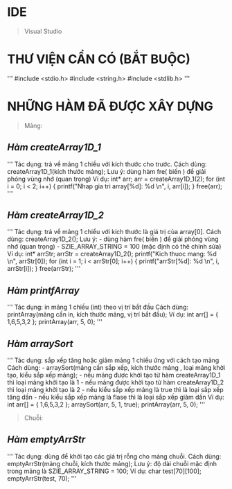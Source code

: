 # IDE
> Visual Studio

# THƯ VIỆN CẨN CÓ (BẮT BUỘC)
'''
#include <stdio.h>
#include <string.h>
#include <stdlib.h>
'''

# NHỮNG HÀM ĐÃ ĐƯỢC XÂY DỰNG

> Mảng:

## *Hàm createArray1D_1*
'''
Tác dụng: trả về mảng 1 chiều với kích thước cho trước.
Cách dùng: createArray1D_1(kích thước mảng);
Lưu ý: dùng hàm fre( biến ) để giải phóng vùng nhớ (quan trọng)
Ví dụ:
    int* arr;
    arr = createArray1D_1(2);
    for (int i = 0; i < 2; i++) {
        printf("Nhap gia tri array[%d]: %d \n", i, arr[i]);
    }
    free(arr);
'''

## *Hàm createArray1D_2*
'''
Tác dụng: trả về mảng 1 chiều với kích thước là giá trị của array[0].
Cách dùng: createArray1D_2();
Lưu ý: 
    - dùng hàm fre( biến ) để giải phóng vùng nhớ (quan trọng)
    - SZIE_ARRAY_STRING = 100 (mặc định có thê chỉnh sửa)
Ví dụ:
    int* arrStr;
    arrStr = createArray1D_2();
    printf("Kich thuoc mang: %d \n", arrStr[0]);
    for (int i = 1; i < arrStr[0]; i++) {
        printf("arrStr[%d]: %d \n", i, arrStr[i]);
    }
    free(arrStr);
'''

## *Hàm printfArray*
'''
Tác dụng: in mảng 1 chiều (int) theo vị trí bắt đầu
Cách dùng: printArray(mảng cần in, kích thước mảng, vị trí bắt đầu);
Ví dụ:
	int arr[] = { 1,6,5,3,2 };
	printArray(arr, 5, 0);
'''

## *Hàm arraySort*
'''
Tác dụng: sắp xếp tăng hoặc giảm mảng 1 chiều ứng với cách tạo mảng 
Cách dùng:
	- arraySort(mảng cần sắp xếp, kích thước mảng , loại mảng khời tạo, kiểu sắp xếp mảng);
	- nếu mảng được khời tạo từ hàm createArray1D_1 thì loại mảng khởi tạo là 1
	- nếu mảng được khời tạo từ hàm createArray1D_2 thì loại mảng khởi tạo là 2
	- nếu kiểu sắp xếp mảng là true thì là loại sắp xếp tăng dần
	- nếu kiểu sắp xếp mảng là flase thì là loại sắp xếp giảm dần
Ví dụ:
	int arr[] = { 1,6,5,3,2 };
	arraySort(arr, 5, 1, true);
	printArray(arr, 5, 0);
'''

> Chuỗi:

## *Hàm emptyArrStr*
'''
Tác dụng: dùng để khởi tạo các giá trị rỗng cho mảng chuỗi.
Cách dùng: emptyArrStr(mảng chuỗi, kích thước mảng);
Lưu ý: độ dài chuỗi mặc định trong mảng là SZIE_ARRAY_STRING = 100;
Ví dụ:
    char test[70][100];
    emptyArrStr(test, 70);
'''
